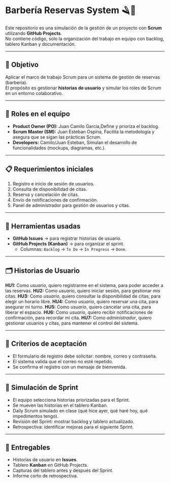 # Barbería Reservas System 🪒💈

Este repositorio es una simulación de la gestión de un proyecto con **Scrum** utilizando **GitHub Projects**.  
No contiene código, solo la organización del trabajo en equipo con backlog, tablero Kanban y documentación.

---

## 🎯 Objetivo
Aplicar el marco de trabajo Scrum para un sistema de gestión de reservas (barbería).  
El propósito es gestionar **historias de usuario** y simular los roles de Scrum en un entorno colaborativo.

---

## 👥 Roles en el equipo
- **Product Owner (PO):** Juan Camilo Garcia,Define y prioriza el backlog.
- **Scrum Master (SM):** Juan Esteban Ospina, Facilita la metodología y asegura que se sigan las prácticas Scrum.
- **Developers:** Camilo/Juan Esteban, Simulan el desarrollo de funcionalidades (mockups, diagramas, etc.).

---

## 📋 Requerimientos iniciales
1. Registro e inicio de sesión de usuarios.
2. Consulta de disponibilidad de citas.
3. Reserva y cancelación de citas.
4. Envío de notificaciones de confirmación.
5. Panel de administrador para gestión de usuarios y citas.

---

## 📌 Herramientas usadas
- **GitHub Issues** → para registrar historias de usuario.
- **GitHub Projects (Kanban)** → para organizar el sprint.
  - Columnas: `Backlog` → `To Do` → `In Progress` → `Done`.

---

## 🗂 Historias de Usuario 
**HU1:**  Como *usuario*, quiero registrarme en el sistema, para poder acceder a las reservas.
**HU2:**  Como *usuario*, quiero iniciar sesión, para gestionar mis citas.
**HU3:** Como *usuario*, quiero consultar la disponibilidad de citas, para elegir un horario libre.
**HU4:** Como *usuario*, quiero reservar una cita, para asegurar mi turno.
**HU5:** Como *usuario*, quiero cancelar una cita, para liberar el espacio.
**HU6:** Como *usuario*, quiero recibir notificaciones de confirmación, para recordar mi cita.
**HU7:** Como *administrador*, quiero gestionar usuarios y citas, para mantener el control del sistema.

---

## 📝 Criterios de aceptación 
- El formulario de registro debe solicitar: nombre, correo y contraseña.
- El sistema valida que el correo no esté repetido.
- Se confirma el registro con un mensaje de bienvenida.

---

## 🚀 Simulación de Sprint
- El equipo selecciona historias priorizadas para el Sprint.
- Se mueven las historias en el tablero Kanban.
- Daily Scrum simulado en clase (qué hice ayer, qué haré hoy, qué impedimentos tengo).
- Revisión del Sprint: mostrar backlog y tablero actualizado.
- Retrospectiva: identificar mejoras para el siguiente Sprint.

---

## 📑 Entregables
- Historias de usuario en **Issues**.
- Tablero **Kanban** en GitHub Projects.
- Capturas del tablero antes y después del Sprint.
- Informe corto de retrospectiva.
